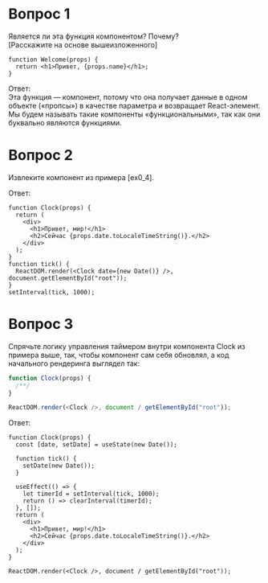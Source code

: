 # Вопрос 1

Является ли эта функция компонентом? Почему?\
[Расскажите на основе вышеизложенного]

```tsx
function Welcome(props) {
  return <h1>Привет, {props.name}</h1>;
}
```

Ответ:\
Эта функция — компонент, потому что она получает данные в одном объекте («пропсы») в качестве параметра и возвращает React-элемент. Мы будем называть такие компоненты «функциональными», так как они буквально являются функциями.

# Вопрос 2

Извлеките компонент из примера [ex0_4].

Ответ:

```tsx
function Clock(props) {
  return (
    <div>
      <h1>Привет, мир!</h1>
      <h2>Сейчас {props.date.toLocaleTimeString()}.</h2>
    </div>
  );
}
function tick() {
  ReactDOM.render(<Clock date={new Date()} />, document.getElementById("root"));
}
setInterval(tick, 1000);
```

# Вопрос 3

Спрячьте логику управления таймером внутри компонента Clock из примера выше, так, чтобы компонент сам себя обновлял, а код начального рендеринга выглядел так:

```ts
function Clock(props) {
  /**/
}

ReactDOM.render(<Clock />, document / getElementById("root"));
```

Ответ:

```tsx
function Clock(props) {
  const [date, setDate] = useState(new Date());

  function tick() {
    setDate(new Date());
  }

  useEffect(() => {
    let timerId = setInterval(tick, 1000);
    return () => clearInterval(timerId);
  }, []);
  return (
    <div>
      <h1>Привет, мир!</h1>
      <h2>Сейчас {props.date.toLocaleTimeString()}.</h2>
    </div>
  );
}

ReactDOM.render(<Clock />, document / getElementById("root"));
```

```tsx

```

#

```tsx

```

```tsx

```

#

```tsx

```

```tsx

```

#

```tsx

```

```tsx

```

```tsx

```

#

```tsx

```

#

```tsx

```
